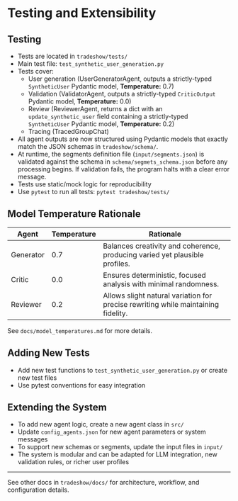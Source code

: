 # Testing and Extensibility

## Testing
- Tests are located in `tradeshow/tests/`
- Main test file: `test_synthetic_user_generation.py`
- Tests cover:
  - User generation (UserGeneratorAgent, outputs a strictly-typed `SyntheticUser` Pydantic model, **Temperature:** 0.7)
  - Validation (ValidatorAgent, outputs a strictly-typed `CriticOutput` Pydantic model, **Temperature:** 0.0)
  - Review (ReviewerAgent, returns a dict with an `update_synthetic_user` field containing a strictly-typed `SyntheticUser` Pydantic model, **Temperature:** 0.2)
  - Tracing (TracedGroupChat)
- All agent outputs are now structured using Pydantic models that exactly match the JSON schemas in `tradeshow/schema/`.
- At runtime, the segments definition file (`input/segments.json`) is validated against the schema in `schema/segmets_schema.json` before any processing begins. If validation fails, the program halts with a clear error message.
- Tests use static/mock logic for reproducibility
- Use `pytest` to run all tests: `pytest tradeshow/tests/`

## Model Temperature Rationale

| Agent     | Temperature | Rationale                                                                 |
|-----------|-------------|--------------------------------------------------------------------------|
| Generator | 0.7         | Balances creativity and coherence, producing varied yet plausible profiles.|
| Critic    | 0.0         | Ensures deterministic, focused analysis with minimal randomness.           |
| Reviewer  | 0.2         | Allows slight natural variation for precise rewriting while maintaining fidelity. |

See `docs/model_temperatures.md` for more details.

## Adding New Tests
- Add new test functions to `test_synthetic_user_generation.py` or create new test files
- Use pytest conventions for easy integration

## Extending the System
- To add new agent logic, create a new agent class in `src/`
- Update `config_agents.json` for new agent parameters or system messages
- To support new schemas or segments, update the input files in `input/`
- The system is modular and can be adapted for LLM integration, new validation rules, or richer user profiles

---
See other docs in `tradeshow/docs/` for architecture, workflow, and configuration details. 